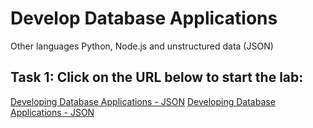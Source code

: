 # Develop Database Applications  

Other languages Python, Node.js and unstructured data (JSON)

## Task 1: Click on the URL below to start the lab:

<if type="freetier">
<a href="https://apexapps.oracle.com/pls/apex/r/dbpm/livelabs/run-workshop?p210_wid=831">Developing Database Applications - JSON</a>
</if>
<if type="freetier23ai">   
<a href="https://apexapps.oracle.com/pls/apex/r/dbpm/livelabs/run-workshop?p210_wid=3635">Developing Database Applications - JSON</a>
</if>






